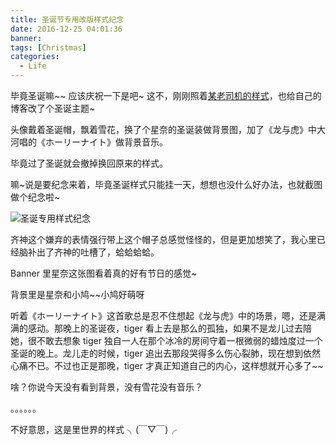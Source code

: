 ```yaml
---
title: 圣诞节专用改版样式纪念
date: 2016-12-25 04:01:36
banner:
tags: [Christmas]
categories:
  - Life
---
```




毕竟圣诞嘛~~ 应该庆祝一下是吧~ 这不，刚刚照着[某老司机的样式](http://www.saber.love/圣诞节页面效果.html)，也给自己的博客改了个圣诞主题~

头像戴着圣诞帽，飘着雪花，换了个星奈的圣诞装做背景图，加了《龙与虎》中大河唱的《ホーリーナイト》做背景音乐。

毕竟过了圣诞就会撤掉换回原来的样式。

嘛~说是要纪念来着，毕竟圣诞样式只能挂一天，想想也没什么好办法，也就截图做个纪念啦~

<!--more-->



![圣诞专用样式纪念](./圣诞节样式纪念.jpg)



齐神这个嫌弃的表情强行带上这个帽子总感觉怪怪的，但是更加想笑了，我心里已经脑补出了齐神的吐槽了，蛤蛤蛤蛤。

Banner 里星奈这张图看着真的好有节日的感觉~

背景里是星奈和小鸠~~小鸠好萌呀

听着《ホーリーナイト》这首歌总是忍不住想起《龙与虎》中的场景，嗯，还是满满的感动。那晚上的圣诞夜，tiger 看上去是那么的孤独，如果不是龙儿过去陪她，很不敢去想象 tiger 独自一人在那个冰冷的房间守着一根微弱的蜡烛度过一个圣诞的晚上。龙儿走的时候，tiger 追出去那段哭得多么伤心裂肺，现在想到依然心痛不已。不过也正是那晚，tiger 才真正知道自己的内心，这样想就开心多了~~





啥？你说今天没有看到背景，没有雪花没有音乐？

。。。。。。

不好意思，这是里世界的样式  ╮(￣▽￣)╭

